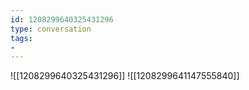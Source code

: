 ```yaml
---
id: 1208299640325431296
type: conversation
tags:
- 
---
```

![[1208299640325431296]]
![[1208299641147555840]]

